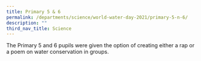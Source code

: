 ```yaml
---
title: Primary 5 & 6
permalink: /departments/science/world-water-day-2021/primary-5-n-6/
description: ""
third_nav_title: Science
---
```

The Primary 5 and 6 pupils were given the option of creating either a rap or a poem on water conservation in groups.